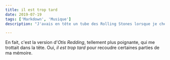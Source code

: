 ```yaml
---
title: il est trop tard
date: 2019-07-19
tags: ['Markdown', 'Musique']
description: "J'avais en tête un tube des Rolling Stones lorsque je cherchais un titre pour ce site. C'était It's to late..."

---
```


En fait, c'est la version d'_Otis Redding_, tellement plus poignante, qui me trottait dans la tête. Oui, _il est trop tard_ pour recoudre certaines parties de ma mémoire.
